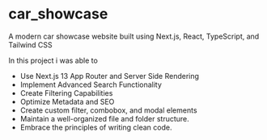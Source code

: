 # car_showcase
A modern car showcase website built using Next.js, React, TypeScript, and Tailwind CSS

In this project i was able to  
- Use Next.js 13 App Router and Server Side Rendering 
- Implement Advanced Search Functionality 
- Create Filtering Capabilities 
- Optimize Metadata and SEO 
- Create custom filter, combobox, and modal elements 
- Maintain a well-organized file and folder structure. 
- Embrace the principles of writing clean code.
